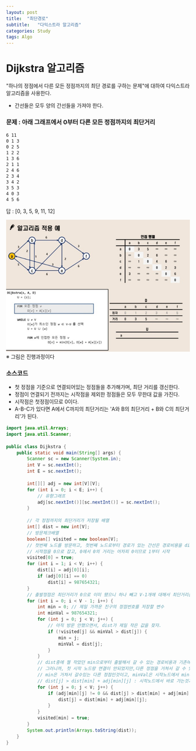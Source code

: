 ```yaml
---
layout: post
title:  "최단경로"
subtitle:   "다익스트라 알고리즘"
categories: Study
tags: Algo
---
```


# Dijkstra 알고리즘
"하나의 정점에서 다른 모든 정점까지의 최단 경로를 구하는 문제"에 대하여 다익스트라 알고리즘을 사용한다. 

- 간선들은 모두 양의 간선들을 가져야 한다. 


### 문제 : 아래 그래프에서 0부터 다른 모든 정점까지의 최단거리
~~~
6 11
0 1 3
0 2 5
1 2 2
1 3 6
2 1 1
2 4 6
2 3 4
3 4 2
3 5 3
4 0 3
4 5 6
~~~

답 : [0, 3, 5, 9, 11, 12]

![Dijkstra](/assets/img/Study/algo/Dijkstra.jpg)
※ 그림은 진행과정이다

### 소스코드 
- 첫 정점을 기준으로 연결되어있는 정점들을 추가해가며, 최단 거리를 갱신한다. 
- 정점이 연결되기 전까지는 시작점을 제외한 정점들은 모두 무한대 값을 가진다. 
- 시작점은 첫정점이므로 0이다. 
- A-B-C가 있다면 A에서 C까지의 최단거리는 'A와 B의 최단거리 + B와 C의 최단거리'가 된다.

~~~ java
import java.util.Arrays;
import java.util.Scanner;

public class Dijkstra {
	public static void main(String[] args) {
		Scanner sc = new Scanner(System.in);
		int V = sc.nextInt();
		int E = sc.nextInt();

		int[][] adj = new int[V][V];
		for (int i = 0; i < E; i++) {
			// 유향그래프
			adj[sc.nextInt()][sc.nextInt()] = sc.nextInt();
		}

		// 각 정점까지의 최단거리가 저장될 배열
		int[] dist = new int[V];
		// 방문체크배열
		boolean[] visited = new boolean[V];
		// 첫번째 노드를 방문하고, 첫번째 노드로부터 경로가 있는 간선은 경로비용을 dist에 써주고 없는 곳은 무한대를 적어주자.
		// 시작점을 0으로 잡고, 0에서 0의 거리는 어차피 0이므로 1부터 시작
		visited[0] = true;
		for (int i = 1; i < V; i++) {
			dist[i] = adj[0][i];
			if (adj[0][i] == 0)
				dist[i] = 987654321;
		}
		// 출발정점은 최단거리가 0으로 이미 됐으니 하나 빼고 V-1개에 대해서 최단거리를 찾자.
		for (int i = 0; i < V - 1; i++) {
			int min = 0; // 제일 가까운 친구의 정점번호를 저장할 변수
			int minVal = 987654321;
			for (int j = 0; j < V; j++) {
				// 아직 방문 안했으면서, dist가 제일 작은 값을 찾자.
				if (!visited[j] && minVal > dist[j]) {
					min = j;
					minVal = dist[j];
				}
			}
			// dist중에 젤 작았던 min으로부터 출발해서 갈 수 있는 경로비용과 기존에 알고있던 경로비용 중 작은값으로 dist업데이트
			// 그러니까, 첫 시작 노드랑 연결이 안되었지만,다른 정점을 거쳐서 갈 수 있는 최단경로를 찾는다.
			// min은 거쳐서 갈수있는 다른 정점인것이고, minVal은 시작노드에서 min까지의 최단경로이다.
			// dist[j] > dist[min] + adj[min][j] : 시작노드에서 바로 가는것과, 거쳐서 가는 것중 최소인 것을 찾는 것
			for (int j = 0; j < V; j++) {
				if (adj[min][j] != 0 && dist[j] > dist[min] + adj[min][j]) {
					dist[j] = dist[min] + adj[min][j];
				}
			}
			visited[min] = true;
		}
		System.out.println(Arrays.toString(dist));
	}
}
~~~
